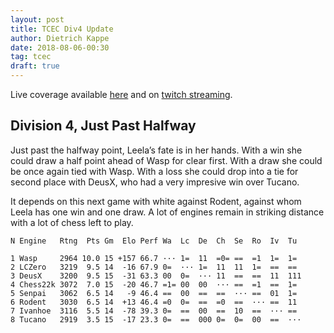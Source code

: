 ```yaml
---
layout: post
title: TCEC Div4 Update
author: Dietrich Kappe
date: 2018-08-06-00:30
tag: tcec
draft: true
---
```


Live coverage available [here](http://tcec.chessdom.com/season13/live.php) and on [twitch streaming](https://www.twitch.tv/tcec_chess_tv).

## Division 4, Just Past Halfway

Just past the halfway point, Leela’s fate is in her hands. With a win she could draw a half point ahead of Wasp for clear first. With a draw she could be once again tied with Wasp. With a loss she could drop into a tie for second place with DeusX, who had a very impresive win over Tucano.

It depends on this next game with white against Rodent, against whom Leela has one win and one draw. A lot of engines remain in striking distance with a lot of chess left to play.

```
N Engine   Rtng  Pts Gm  Elo Perf Wa  Lc  De  Ch  Se  Ro  Iv  Tu 

1 Wasp     2964 10.0 15 +157 66.7 ··· 1=  11  =0= ==  =1  1=  1= 
2 LCZero   3219  9.5 14  -16 67.9 0=  ··· 1=  11  11  1=  ==  == 
3 DeusX    3200  9.5 15  -31 63.3 00  0=  ··· 11  ==  ==  11  111
4 Chess22k 3072  7.0 15  -20 46.7 =1= 00  00  ··· ==  =1  ==  1= 
5 Senpai   3062  6.5 14   -9 46.4 ==  00  ==  ==  ··· ==  01  1= 
6 Rodent   3030  6.5 14  +13 46.4 =0  0=  ==  =0  ==  ··· ==  11 
7 Ivanhoe  3116  5.5 14  -78 39.3 0=  ==  00  ==  10  ==  ··· == 
8 Tucano   2919  3.5 15  -17 23.3 0=  ==  000 0=  0=  00  ==  ···
```
